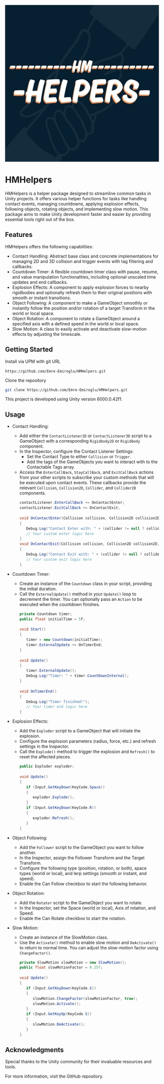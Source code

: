 <img src="icon.jpg" width="512" height="512" alt="HMSHelpers Logo">

# HMHelpers
HMHelpers is a helper package designed to streamline common tasks in Unity projects. It offers various helper functions for tasks like handling contact events, managing countdowns, applying explosion effects, following objects, rotating objects, and implementing slow motion. This package aims to make Unity development faster and easier by providing essential tools right out of the box.

## Features
HMHelpers offers the following capabilities:
* Contact Handling: Abstract base class and concrete implementations for managing 2D and 3D collision and trigger events with tag filtering and callbacks.
* Countdown Timer: A flexible countdown timer class with pause, resume, and value manipulation functionalities, including optional unscaled time updates and end callbacks.
* Explosion Effects: A component to apply explosion forces to nearby rigidbodies and optionally refresh them to their original positions with smooth or instant transitions.
* Object Following: A component to make a GameObject smoothly or instantly follow the position and/or rotation of a target Transform in the world or local space.
* Object Rotation: A component to rotate a GameObject around a specified axis with a defined speed in the world or local space.
* Slow Motion: A class to easily activate and deactivate slow-motion effects by adjusting the timescale.

## Getting Started
Install via UPM with git URL

`https://github.com/Emre-Emiroglu/HMHelpers.git`

Clone the repository
```bash
git clone https://github.com/Emre-Emiroglu/HMHelpers.git
```
This project is developed using Unity version 6000.0.42f1.

## Usage
* Contact Handling:
    * Add either the `ContactListener2D` or `ContactListener3D` script to a GameObject with a corresponding `Rigidbody2D` or `Rigidbody` component.
    * In the Inspector, configure the Contact Listener Settings:
      * Set the Contact Type to either `Collision` or `Trigger`.
      * Add the tags of the GameObjects you want to interact with to the Contactable Tags array.
    * Access the `EnterCallBack`, `StayCallBack`, and `ExitCallBack` actions from your other scripts to subscribe your custom methods that will be executed upon contact events. These callbacks provide the relevant `Collision`, `Collision2D`, `Collider`, and `Collider2D` components.
        ```csharp
        contactListener.EnterCallBack += OnContactEnter;
        contactListener.ExitCallBack += OnContactExit;
        
        void OnContactEnter(Collision collision, Collision2D collision2D, Collider collider, Collider2D collider2D)
        {
           Debug.Log("Contact Enter with: " + (collider != null ? collider.gameObject.name : collider2D.gameObject.name));
           // Your custom enter logic here
        }
        void OnContactExit(Collision collision, Collision2D collision2D, Collider collider, Collider2D collider2D)
        {
           Debug.Log("Contact Exit with: " + (collider != null ? collider.gameObject.name : collider2D.gameObject.name));
           // Your custom exit logic here
        }
        ```

* Countdown Timer:
    * Create an instance of the `Countdown` class in your script, providing the initial duration.
    * Call the `ExternalUpdate()` method in your `Update()` loop to decrement the timer. You can optionally pass an `Action` to be executed when the countdown finishes.
        ```csharp
        private Countdown timer;
        public float initialTime = 5f;
        
        void Start()
        {
           timer = new Countdown(initialTime);
           timer.ExternalUpdate += OnTimerEnd;
        }
      
        void Update()
        {
           timer.ExternalUpdate();
           Debug.Log("Timer: " + timer.CountDownInternal);
        }

        void OnTimerEnd()
        {
           Debug.Log("Timer finished!");
           // Your timer end logic here
        }
        ```

* Explosion Effects:
    * Add the `Exploder` script to a GameObject that will initiate the explosion.
    * Configure the explosion parameters (radius, force, etc.) and refresh settings in the Inspector.
    * Call the `Explode()` method to trigger the explosion and `Refresh()` to reset the affected pieces.
        ```csharp
        public Exploder exploder;
        
        void Update()
        {
           if (Input.GetKeyDown(KeyCode.Space))
           {
              exploder.Explode();
           }
           if (Input.GetKeyDown(KeyCode.R))
           {
              exploder.Refresh();
           }
        }
        ```

* Object Following:
    * Add the `Follower` script to the GameObject you want to follow another.
    * In the Inspector, assign the Follower Transform and the Target Transform.
    * Configure the following type (position, rotation, or both), space types (world or local), and lerp settings (smooth or instant, and speed).
    * Enable the Can Follow checkbox to start the following behavior.

* Object Rotation:
    * Add the `Rotator` script to the GameObject you want to rotate.
    * In the Inspector, set the Space (world or local), Axis of rotation, and Speed.
    * Enable the Can Rotate checkbox to start the rotation.

* Slow Motion:
    * Create an instance of the SlowMotion class.
    * Use the `Activate()` method to enable slow motion and `DeActivate()` to return to normal time. You can adjust the slow-motion factor using `ChangeFactor()`.
        ```csharp
        private SlowMotion slowMotion = new SlowMotion();
        public float slowMotionFactor = 0.25f;
        
        void Update()
        {
           if (Input.GetKeyDown(KeyCode.S))
           {
              slowMotion.ChangeFactor(slowMotionFactor, true);
              slowMotion.Activate();
           }
           if (Input.GetKeyUp(KeyCode.S))
           {
              slowMotion.DeActivate();
           }
        }
        ```

## Acknowledgments
Special thanks to the Unity community for their invaluable resources and tools.

For more information, visit the GitHub repository.
